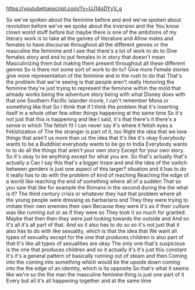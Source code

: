 https://youtubetranscript.com/?v=UJ14oDYyV_g

 So we've spoken about the feminine before and and we've spoken about revolution before we've we spoke about the inversion and the You know clown world stuff before but maybe there is one of the ambitions of my literary work is to take all the genres of literature and Allow males and females to have discourse throughout all the different genres or the masculine the feminine and I see that there's a lot of work to do to Give females story and and to put females in in story that doesn't mean Masculinizing them but making them present throughout all these different genres So is there not some sort of work to do to? Give more Female stories give more representation of the feminine and in the rush to do that That's the problem that we're seeing is that people aren't really Honoring the feminine they're just trying to represent the feminine within the mold that already works being the adventure story being with what Disney does with that one Southern Pacific Islander movie, I can't remember Mona or something like that So I think that if I think the problem that it's inserting itself in a whole other few other things happening at the same time So it's not just that this is happening and like I said, it's that there's it there's a sense in which The fetish fit I can never say it's where it fetish eyes a Fetishization of The the stranger is part of it, too Right the idea that we love things that aren't us more than us the idea that it's like it's okay Everybody wants to be a Buddhist everybody wants to be go to India Everybody wants to to do all the things that aren't your own story Except for your own story. So it's okay to be anything except for what you are. So that's actually that's actually a Can I say this that's a bigger trope and and the idea of the switch between genders is just one aspect of this larger? situation and it has to do it really has to do with the problem of kind of reaching Reaching the edge of a world like reaching the end of something where all of a sudden That so you saw that like for example the Romans in the second during the the what is it? The third century crisis or whatever they had that problem where all the young people were dressing as barbarians and They they were trying to imitate their own enemies their own Because they were it's as if their culture was like running out or as if they were so They took it so much for granted. Maybe that then then they were just looking towards the outside and And so it's all it's all part of that. And so it also has to do so so it's not just that it also has to do with like sexuality, which is that the idea that We want all types of sexuality except for the one that produces children is also part of that It's like all types of sexualities are okay The only one that's suspicious is the one that produces children and so it actually it's it's just this constant it's it's a general pattern of basically running out of steam and then Coming into the coming into something which would be the upside down coming into the the edge of an identity, which is its opposite So that's what it seems like we're so the the man the masculine feminine thing is just one part of it Every but all it's all happening together and at the same time